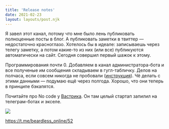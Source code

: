 ```yaml
---
title: 'Release notes'
date: 2021-02-23
layout: layouts/post.njk
---
```


Я завел этот канал, потому что мне было лень публиковать полноценные посты в блог. А публиковать заметки в твиттер — недостаточно красноглазо. Хотелось бы в идеале: записываешь через телегу заметку, а потом какие-то из них (или все) публикуются автоматически на сайт. Сегодня совершил первый шажок к этому.

Программирования почти 0. Добавляем в канал администратора-бота и все полученые им сообщения складываем в гугл-табличку. Делов на полчаса, если совсем никогда не пробовали ([инструкция](https://medium.com/@kelion/%D0%BB%D0%B8%D1%87%D0%BD%D1%8B%D0%B9-%D1%82%D0%B5%D0%BB%D0%B5%D0%B3%D1%80%D0%B0%D0%BC-%D0%B1%D0%BE%D1%82-%D0%B7%D0%B0-30-%D0%BC%D0%B8%D0%BD%D1%83%D1%82-a8f4dc869650)). Чё делать с этими данными — подумаю ещё через полгода. Хорошо, что они теперь в принципе бэкапятся.

Почитайте про No code у [Вастрика](https://vas3k.ru/blog/nocode/). Он там целый стартап запилил на телеграм-ботах и экселе.

![](https://i.ibb.co/MR2Z9PX/image.png)

https://t.me/beardless_online/52

